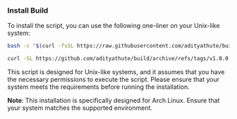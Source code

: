 ### Install Build

To install the script, you can use the following one-liner on your Unix-like system:

```bash
bash -c "$(curl -fsSL https://raw.githubusercontent.com/adityathute/build/Master/install.sh)"
```

```bash
curl -SL https://github.com/adityathute/build/archive/refs/tags/v1.0.0.tar.gz | tar -xz && bash build-1.0.0/install.sh
```

This script is designed for Unix-like systems, and it assumes that you have the necessary permissions to execute the script. Please ensure that your system meets the requirements before running the installation.

**Note**: This installation is specifically designed for Arch Linux. Ensure that your system matches the supported environment.
